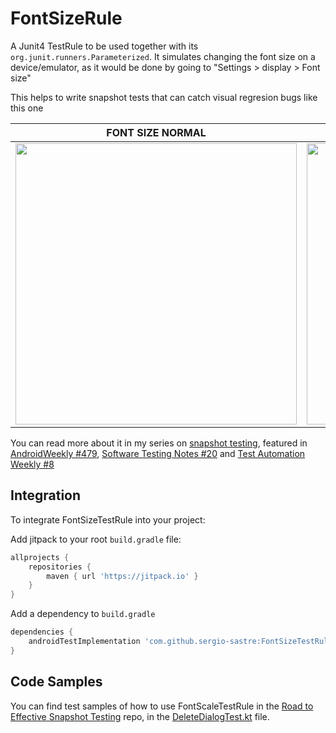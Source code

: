 # FontSizeRule
A Junit4 TestRule to be used together with its `org.junit.runners.Parameterized`. It simulates changing the font size on a device/emulator, as it would be done by going to "Settings > display > Font size"

This helps to write snapshot tests that can catch visual regresion bugs like this one

| **FONT SIZE NORMAL**   |      **FONT SIZE HUGE**      |
|----------|:-------------:|
| <img src="https://user-images.githubusercontent.com/6097181/129961748-5daa42a2-8801-4b26-832a-d4191e205bc9.png" width="450"> |  <img src="https://user-images.githubusercontent.com/6097181/129962082-f2ff110f-6500-4a02-8765-7f70a7b8ee61.png" width="450"> |


You can read more about it in my series on [snapshot testing](https://sergiosastre.hashnode.dev/an-introduction-to-snapshot-testing-on-android-in-2021), featured in [AndroidWeekly #479](https://androidweekly.net/issues/issue-479), [Software Testing Notes #20](https://softwaretestingnotes.substack.com/p/issue-20-software-testing-notes) and [Test Automation Weekly #8](https://www.testautomationweekly.com/post/issue-8)

## Integration
To integrate FontSizeTestRule into your project:

Add jitpack to your root `build.gradle` file:
```groovy
allprojects {
    repositories {
        maven { url 'https://jitpack.io' }
    }
}
```
Add a dependency to `build.gradle`
```groovy
dependencies {
    androidTestImplementation 'com.github.sergio-sastre:FontSizeTestRule:v1.0.1'
}
```

## Code Samples
You can find test samples of how to use FontScaleTestRule in the [Road to Effective Snapshot Testing](https://github.com/sergio-sastre/RoadToEffectiveSnapshotTesting) repo, in the [DeleteDialogTest.kt](https://github.com/sergio-sastre/RoadToEffectiveSnapshotTesting/blob/master/app/src/androidTest/java/com/example/road/to/effective/snapshot/testing/parameterized/DeleteDialogTest.kt) file.
